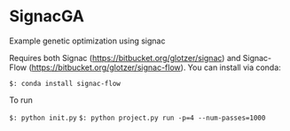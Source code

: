 
# SignacGA
Example genetic optimization using signac

Requires both Signac (https://bitbucket.org/glotzer/signac) and Signac-Flow (https://bitbucket.org/glotzer/signac-flow). You can install via conda:

`$: conda install signac-flow`

To run

`$: python init.py`
`$: python project.py run -p=4 --num-passes=1000`

